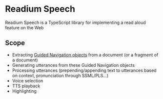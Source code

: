 # Readium Speech
Readium Speech is a TypeScript library for implementing a read aloud feature on the Web

## Scope

* Extracting [Guided Navigation objects](https://readium.org/guided-navigation) from a document (or a fragment of a document)
* Generating utterances from these Guided Navigation objects
* Processing utterances (prepending/appending text to utterances based on context, pronunciation through SSML/PLS…)
* Voice selection
* TTS playback
* Highlighting
